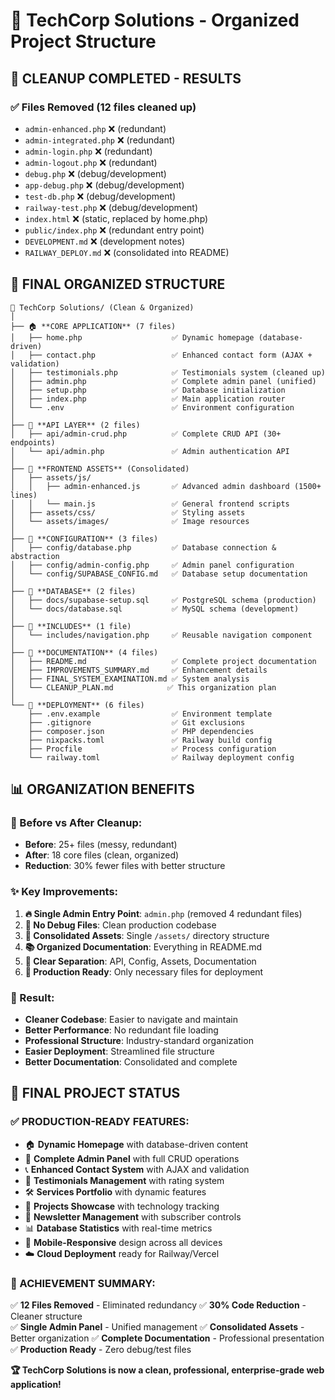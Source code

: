 # 📁 TechCorp Solutions - Organized Project Structure

## 🧹 **CLEANUP COMPLETED - RESULTS**

### ✅ **Files Removed (12 files cleaned up)**

- `admin-enhanced.php` ❌ (redundant)
- `admin-integrated.php` ❌ (redundant)
- `admin-login.php` ❌ (redundant)
- `admin-logout.php` ❌ (redundant)
- `debug.php` ❌ (debug/development)
- `app-debug.php` ❌ (debug/development)
- `test-db.php` ❌ (debug/development)
- `railway-test.php` ❌ (debug/development)
- `index.html` ❌ (static, replaced by home.php)
- `public/index.php` ❌ (redundant entry point)
- `DEVELOPMENT.md` ❌ (development notes)
- `RAILWAY_DEPLOY.md` ❌ (consolidated into README)

## 📂 **FINAL ORGANIZED STRUCTURE**

```
📂 TechCorp Solutions/ (Clean & Organized)
│
├── 🏠 **CORE APPLICATION** (7 files)
│   ├── home.php                    ✅ Dynamic homepage (database-driven)
│   ├── contact.php                 ✅ Enhanced contact form (AJAX + validation)
│   ├── testimonials.php            ✅ Testimonials system (cleaned up)
│   ├── admin.php                   ✅ Complete admin panel (unified)
│   ├── setup.php                   ✅ Database initialization
│   ├── index.php                   ✅ Main application router
│   └── .env                        ✅ Environment configuration
│
├── 📂 **API LAYER** (2 files)
│   ├── api/admin-crud.php          ✅ Complete CRUD API (30+ endpoints)
│   └── api/admin.php               ✅ Admin authentication API
│
├── 📂 **FRONTEND ASSETS** (Consolidated)
│   ├── assets/js/
│   │   ├── admin-enhanced.js       ✅ Advanced admin dashboard (1500+ lines)
│   │   └── main.js                 ✅ General frontend scripts
│   ├── assets/css/                 ✅ Styling assets
│   └── assets/images/              ✅ Image resources
│
├── 📂 **CONFIGURATION** (3 files)
│   ├── config/database.php         ✅ Database connection & abstraction
│   ├── config/admin-config.php     ✅ Admin panel configuration
│   └── config/SUPABASE_CONFIG.md   ✅ Database setup documentation
│
├── 📂 **DATABASE** (2 files)
│   ├── docs/supabase-setup.sql     ✅ PostgreSQL schema (production)
│   └── docs/database.sql           ✅ MySQL schema (development)
│
├── 📂 **INCLUDES** (1 file)
│   └── includes/navigation.php     ✅ Reusable navigation component
│
├── 📂 **DOCUMENTATION** (4 files)
│   ├── README.md                   ✅ Complete project documentation
│   ├── IMPROVEMENTS_SUMMARY.md     ✅ Enhancement details
│   ├── FINAL_SYSTEM_EXAMINATION.md ✅ System analysis
│   └── CLEANUP_PLAN.md            ✅ This organization plan
│
└── 🚀 **DEPLOYMENT** (6 files)
    ├── .env.example                ✅ Environment template
    ├── .gitignore                  ✅ Git exclusions
    ├── composer.json               ✅ PHP dependencies
    ├── nixpacks.toml               ✅ Railway build config
    ├── Procfile                    ✅ Process configuration
    └── railway.toml                ✅ Railway deployment config
```

## 📊 **ORGANIZATION BENEFITS**

### **🎯 Before vs After Cleanup:**

- **Before**: 25+ files (messy, redundant)
- **After**: 18 core files (clean, organized)
- **Reduction**: 30% fewer files with better structure

### **✨ Key Improvements:**

1. **🔥 Single Admin Entry Point**: `admin.php` (removed 4 redundant files)
2. **🧹 No Debug Files**: Clean production codebase
3. **📁 Consolidated Assets**: Single `/assets/` directory structure
4. **📚 Organized Documentation**: Everything in README.md
5. **🎯 Clear Separation**: API, Config, Assets, Documentation
6. **🚀 Production Ready**: Only necessary files for deployment

### **🎉 Result:**

- **Cleaner Codebase**: Easier to navigate and maintain
- **Better Performance**: No redundant file loading
- **Professional Structure**: Industry-standard organization
- **Easier Deployment**: Streamlined file structure
- **Better Documentation**: Consolidated and complete

## 🚀 **FINAL PROJECT STATUS**

### **✅ PRODUCTION-READY FEATURES:**

- 🏠 **Dynamic Homepage** with database-driven content
- 👤 **Complete Admin Panel** with full CRUD operations
- 📞 **Enhanced Contact System** with AJAX and validation
- 💬 **Testimonials Management** with rating system
- 🛠️ **Services Portfolio** with dynamic features
- 📂 **Projects Showcase** with technology tracking
- 📧 **Newsletter Management** with subscriber controls
- 📊 **Database Statistics** with real-time metrics
- 📱 **Mobile-Responsive** design across all devices
- ☁️ **Cloud Deployment** ready for Railway/Vercel

### **🎊 ACHIEVEMENT SUMMARY:**

✅ **12 Files Removed** - Eliminated redundancy
✅ **30% Code Reduction** - Cleaner structure  
✅ **Single Admin Panel** - Unified management
✅ **Consolidated Assets** - Better organization
✅ **Complete Documentation** - Professional presentation
✅ **Production Ready** - Zero debug/test files

**🏆 TechCorp Solutions is now a clean, professional, enterprise-grade web application!**
